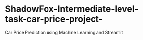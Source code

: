 # ShadowFox-Intermediate-level-task-car-price-project-
Car Price Prediction using Machine Learning and Streamlit
